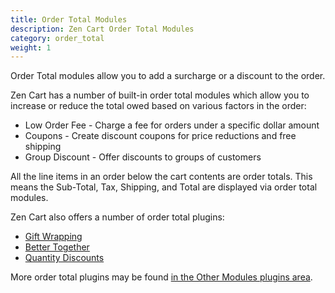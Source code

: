 ```yaml
---
title: Order Total Modules
description: Zen Cart Order Total Modules
category: order_total
weight: 1
---
```


Order Total modules allow you to add a surcharge or a discount to the order.

Zen Cart has a number of built-in order total modules which allow you to 
increase or reduce the total owed based on various factors in the order: 
* Low Order Fee - Charge a fee for orders under a specific dollar amount 
* Coupons - Create discount coupons for price reductions and free shipping 
* Group Discount - Offer discounts to groups of customers

All the line items in an order below the cart contents are order totals.
This means the Sub-Total, Tax, Shipping, and Total are displayed via order total modules. 

Zen Cart also offers a number of order total plugins: 
* [Gift Wrapping](https://www.zen-cart.com/downloads.php?do=file&id=267)
* [Better Together](http://www.zen-cart.com/downloads.php?do=file&id=201)
* [Quantity Discounts](http://www.zen-cart.com/downloads.php?do=file&id=135)

More order total plugins may be found [in the Other Modules plugins area](https://www.zen-cart.com/downloads.php?do=cat&id=7).
